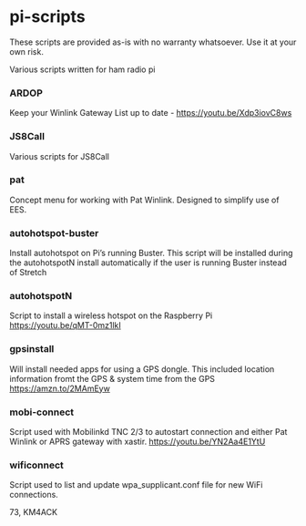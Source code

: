 # pi-scripts

These scripts are provided as-is with no warranty whatsoever. Use it at your own risk.

Various scripts written for ham radio pi

### ARDOP 
Keep your Winlink Gateway List up to date - https://youtu.be/Xdp3iovC8ws

### JS8Call 
Various scripts for JS8Call

### pat
Concept menu for working with Pat Winlink. Designed to simplify use of EES.

### autohotspot-buster 
Install autohotspot on Pi’s running Buster. This script will be installed during the autohotspotN install automatically if the user is running Buster instead of Stretch

### autohotspotN
Script to install a wireless hotspot on the Raspberry Pi https://youtu.be/qMT-0mz1lkI

### gpsinstall
Will install needed apps for using a GPS dongle. This included location information fromt the GPS & system time from the GPS https://amzn.to/2MAmEyw

### mobi-connect
Script used with Mobilinkd TNC 2/3 to autostart connection and either Pat Winlink or APRS gateway with xastir. https://youtu.be/YN2Aa4E1YtU

### wificonnect 
Script used to list and update wpa_supplicant.conf file for new WiFi connections.

73,
KM4ACK
